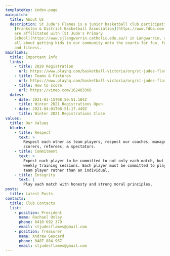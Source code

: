 ```yaml
---
templateKey: index-page
mainpitch:
  title: About Us
  description: St Jude's Flames is a junior basketball club participating in the
    [Frankston & District Basketball Association](https://www.fdba.com.au). We
    are affilitated with [St Jude's Primary
    School](https://www.sjlangwarrin.catholic.edu.au/) in Langwarrin, and we're
    all about getting kids in our community onto the courts for fun, friendship,
    and fitness.
mainlinks:
  title: Important Info
  links:
    - title: 2020 Registration
      url: https://www.playhq.com/basketball-victoria/org/st-judes-flames-basketball-club/d56f28e1/register
    - title: Teams & Fixtures
      url: https://www.playhq.com/basketball-victoria/org/st-judes-flames-basketball-club/d56f28e1
    - title: How to score
      url: https://vimeo.com/162483366
  dates:
    - date: 2021-03-15T08:50:51.104Z
      title: Winter 2021 Registrations Open
    - date: 2021-04-01T08:51:17.449Z
      title: Winter 2021 Registrations Close
values:
  title: Our Values
  blurbs:
    - title: Respect
      text: >
        Respect each other as team players, respect our coaches, managers,
        scorers, referees, & spectators.
    - title: Commitment
      text: >
        Expect each player to be committed to not only each match, but also
        weekly training sessions. Each player must be committed to playing as a
        team player rather than an individual.
    - title: Integrity
      text: |
        Play each match with honesty and strong moral principles.
posts:
  title: Latest Posts
contacts:
  title: Club Contacts
  list:
    - position: President
      name: Rachael Oxley
      phone: 0410 692 379
      email: stjudesflames@gmail.com
    - position: Treasurer
      name: Andrew Gascard
      phone: 0407 884 967
      email: stjudesflames@gmail.com
---
```

